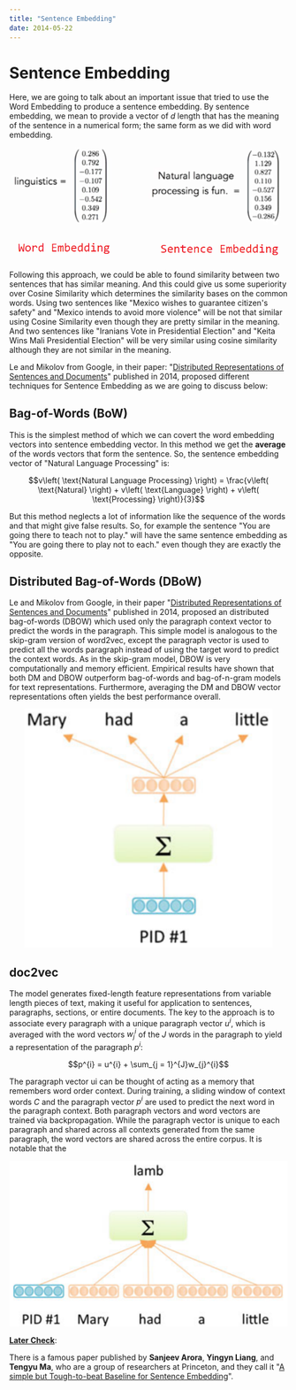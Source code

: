```yaml
---
title: "Sentence Embedding"
date: 2014-05-22
---
```


# Sentence Embedding
Here, we are going to talk about an important issue that tried to use
the Word Embedding to produce a sentence embedding. By sentence
embedding, we mean to provide a vector of $d$ length that has the
meaning of the sentence in a numerical form; the same form as we did
with word embedding.

<div align="center">
    <img src="media/sentence_embedding/image1.png" width=750>
</div>

Following this approach, we could be able to found similarity between
two sentences that has similar meaning. And this could give us some
superiority over Cosine Similarity which determines the similarity bases
on the common words. Using two sentences like "Mexico wishes to
guarantee citizen's safety" and "Mexico intends to avoid more violence"
will be not that similar using Cosine Similarity even though they are
pretty similar in the meaning. And two sentences like "Iranians Vote in
Presidential Election" and "Keita Wins Mali Presidential Election" will
be very similar using cosine similarity although they are not similar in
the meaning.

Le and Mikolov from Google, in their paper: "[Distributed
Representations of Sentences and
Documents](https://arxiv.org/pdf/1405.4053.pdf)" published in 2014,
proposed different techniques for Sentence Embedding as we are going to
discuss below:

Bag-of-Words (BoW)
------------------

This is the simplest method of which we can covert the word embedding
vectors into sentence embedding vector. In this method we get the
**average** of the words vectors that form the sentence. So, the
sentence embedding vector of "Natural Language Processing" is:

$$v\left( \text{Natural Language Processing} \right) = \frac{v\left( \text{Natural} \right) + v\left( \text{Language} \right) + v\left( \text{Processing} \right)}{3}$$

But this method neglects a lot of information like the sequence of the
words and that might give false results. So, for example the sentence
"You are going there to teach not to play." will have the same sentence
embedding as "You are going there to play not to each." even though they
are exactly the opposite.

Distributed Bag-of-Words (DBoW)
-------------------------------

Le and Mikolov from Google, in their paper "[Distributed Representations
of Sentences and Documents](https://arxiv.org/pdf/1405.4053.pdf)"
published in 2014, proposed an distributed bag-of-words (DBOW) which
used only the paragraph context vector to predict the words in the
paragraph. This simple model is analogous to the skip-gram version of
word2vec, except the paragraph vector is used to predict all the words
paragraph instead of using the target word to predict the context words.
As in the skip-gram model, DBOW is very computationally and memory
efficient. Empirical results have shown that both DM and DBOW outperform
bag-of-words and bag-of-n-gram models for text representations.
Furthermore, averaging the DM and DBOW vector representations often
yields the best performance overall.

<div align="center">
    <img src="media/sentence_embedding/image2.png" width=450>
</div>

doc2vec
-------

The model generates fixed-length feature representations from variable
length pieces of text, making it useful for application to sentences,
paragraphs, sections, or entire documents. The key to the approach is to
associate every paragraph with a unique paragraph vector $u^{i}$, which
is averaged with the word vectors $w_{j}^{i}$ of the $J$ words in the
paragraph to yield a representation of the paragraph $p^{i}$:

$$p^{i} = u^{i} + \sum_{j = 1}^{J}w_{j}^{i}$$

The paragraph vector ui can be thought of acting as a memory that
remembers word order context. During training, a sliding window of
context words $C$ and the paragraph vector $p^{i}$ are used to predict
the next word in the paragraph context. Both paragraph vectors and word
vectors are trained via backpropagation. While the paragraph vector is
unique to each paragraph and shared across all contexts generated from
the same paragraph, the word vectors are shared across the entire
corpus. It is notable that the

<div align="center">
    <img src="media/sentence_embedding/image3.png" width=550>
</div>


<u><strong>Later Check</strong></u>:

There is a famous paper published by **Sanjeev Arora**, **Yingyn Liang**, and
**Tengyu Ma**, who are a group of researchers at Princeton, 
and they call it "[A simple but Tough-to-beat Baseline for Sentence
Embedding](https://openreview.net/pdf?id=SyK00v5xx)".
